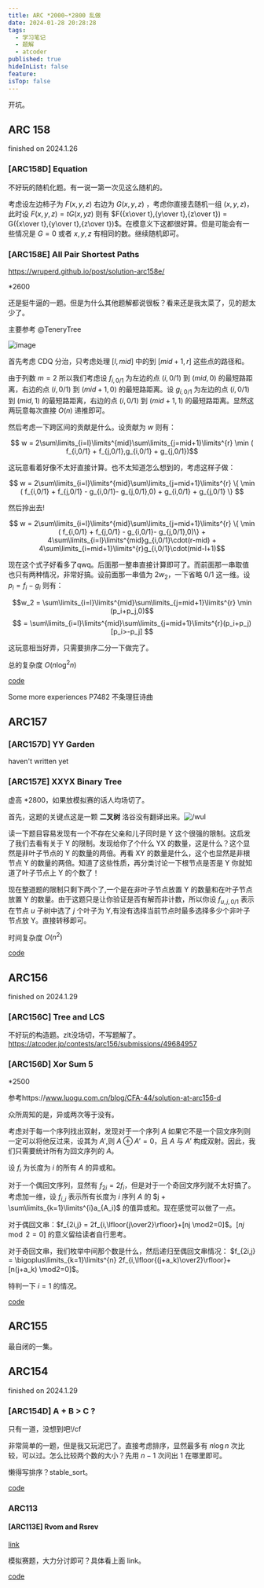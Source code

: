 ```yaml
---
title: ARC *2000~*2800 乱做
date: 2024-01-28 20:28:28
tags:
  - 学习笔记
  - 题解
  - atcoder
published: true
hideInList: false
feature: 
isTop: false
---
```

开坑。

## ARC 158

finished on 2024.1.26

### [ARC158D] Equation

不好玩的随机化题。有一说一第一次见这么随机的。

考虑设左边柿子为 $F(x,y,z)$ 右边为 $G(x,y,z)$ ，考虑你直接去随机一组 $(x,y,z)$，此时设 $F(x,y,z) = tG(x,yz)$ 则有 $F({x\over t},{y\over t},{z\over t}) = G({x\over t},{y\over t},{z\over t})$。在模意义下这都很好算。但是可能会有一些情况是 $G = 0$ 或者 $x,y,z$ 有相同的数。继续随机即可。

### [ARC158E] All Pair Shortest Paths

https://wruperd.github.io/post/solution-arc158e/

*2600

还是挺牛逼的一题。但是为什么其他题解都说很板？看来还是我太菜了，见的题太少了。

主要参考 @TeneryTree

![image](https://img2024.cnblogs.com/blog/2655720/202401/2655720-20240125213240515-1263584201.png)

首先考虑 CDQ 分治，只考虑处理 $[l,mid]$ 中的到 $[mid+1,r]$ 这些点的路径和。

由于列数 $m=2$ 所以我们考虑设 $f_{i,0/1}$ 为左边的点 $(i,0/1)$ 到 $(mid,0)$ 的最短路距离，右边的点 $(i,0/1)$ 到 $(mid+1,0)$ 的最短路距离。设 $g_{i,0/1}$ 为左边的点 $(i,0/1)$ 到 $(mid,1)$ 的最短路距离，右边的点 $(i,0/1)$ 到 $(mid+1,1)$ 的最短路距离。显然这两玩意每次直接 $O(n)$ 递推即可。

然后考虑一下跨区间的贡献是什么。设贡献为 $w$ 则有：

$$ w = 2\sum\limits_{i=l}\limits^{mid}\sum\limits_{j=mid+1}\limits^{r} \min ( f_{i,0/1} + f_{j,0/1},g_{i,0/1} + g_{j,0/1})$$

这玩意看着好像不太好直接计算。也不太知道怎么想到的，考虑这样子做：

$$ w = 2\sum\limits_{i=l}\limits^{mid}\sum\limits_{j=mid+1}\limits^{r} \{ \min ( f_{i,0/1} + f_{j,0/1} - g_{i,0/1}- g_{j,0/1},0) + g_{i,0/1} + g_{j,0/1} \} $$

然后拎出去!

$$ w = 2\sum\limits_{i=l}\limits^{mid}\sum\limits_{j=mid+1}\limits^{r} \{ \min ( f_{i,0/1} + f_{j,0/1} - g_{i,0/1}- g_{j,0/1},0)\} + 4\sum\limits_{i=l}\limits^{mid}g_{i,0/1}\cdot(r-mid) + 4\sum\limits_{i=mid+1}\limits^{r}g_{i,0/1}\cdot(mid-l+1)$$

现在这个式子好看多了qwq。后面那一整串直接计算即可了。而前面那一串取值也只有两种情况，非常好搞。设前面那一串值为 $2w_2$，一下省略 0/1 这一维。设 $p_i = f_i - g_i$ 则有：

$$w_2 = \sum\limits_{i=l}\limits^{mid}\sum\limits_{j=mid+1}\limits^{r} \min (p_i+p_j,0)$$
$$ = \sum\limits_{i=l}\limits^{mid}\sum\limits_{j=mid+1}\limits^{r}(p_i+p_j)[p_i>-p_j] $$

这玩意相当好弄，只需要排序二分一下做完了。

总的复杂度 $O(n\log^2n)$

[code](https://atcoder.jp/contests/arc158/submissions/49651392 "code")

Some more experiences P7482 不条理狂诗曲

## ARC157

### [ARC157D] YY Garden

haven't written yet

### [ARC157E] XXYX Binary Tree

虚高 *2800，如果放模拟赛的话人均场切了。

首先，这题的关键点这是一颗 **二叉树** 洛谷没有翻译出来。![/wul](https://www.emojiall.com/images/60/qq/1f926.gif)

读一下题目容易发现有一个不存在父亲和儿子同时是 Y 这个很强的限制。这启发了我们去看有关于 Y 的限制。发现给你了个什么 YX 的数量，这是什么？这个显然是非叶子节点的 Y 的数量的两倍。再看 XY 的数量是什么，这个也显然是非根节点 Y 的数量的两倍。知道了这些性质，再分类讨论一下根节点是否是 Y 你就知道了叶子节点上 Y 的个数了！

现在整道题的限制只剩下两个了,一个是在非叶子节点放置 Y 的数量和在叶子节点放置 Y 的数量。由于这题只是让你验证是否有解而非计数，所以你设 $f_{u,j,0/1}$ 表示在节点 $u$ 子树中选了 $j$ 个叶子为 Y,有没有选择当前节点时最多选择多少个非叶子节点放 Y。直接转移即可。

时间复杂度 $O(n^2)$

[code](https://atcoder.jp/contests/arc157/submissions/49673088)

## ARC156

finished on 2024.1.29

### [ARC156C] Tree and LCS

不好玩的构造题。zlt没场切，不写题解了。
https://atcoder.jp/contests/arc156/submissions/49684957

### [ARC156D] Xor Sum 5

*2500

参考https://www.luogu.com.cn/blog/CFA-44/solution-at-arc156-d

众所周知的是，异或两次等于没有。

考虑对于每一个序列找出双射，发现对于一个序列 $A$ 如果它不是一个回文序列则一定可以将他反过来，设其为 $A'$,则 $A \oplus A' =0$，且 $A$ 与 $A'$ 构成双射。因此，我们只需要统计所有为回文序列的 $A$。

设 $f_i$ 为长度为 $i$ 的所有 $A$ 的异或和。

对于一个偶回文序列，显然有 $f_{2i} = 2f_i$，但是对于一个奇回文序列就不太好搞了。考虑加一维，设 $f_{i,j}$ 表示所有长度为 $i$ 序列 $A$ 的 $j + \sum\limits_{k=1}\limits^{i}a_{A_i}$ 的值异或和。现在感觉可以做了一点。

对于偶回文串：$f_{2i,j} = 2f_{i,\lfloor{j\over2}\rfloor}+[nj \mod2=0]$。$[nj \mod2=0]$ 的意义留给读者自行思考。

对于奇回文串，我们枚举中间那个数是什么，然后递归至偶回文串情况：
$f_{2i,j} = \bigoplus\limits_{k=1}\limits^{n} 2f_{i,\lfloor{(j+a_k)\over2}\rfloor}+[n(j+a_k) \mod2=0]$。

特判一下 $i=1$ 的情况。

[code](https://atcoder.jp/contests/arc156/submissions/49786369)

## ARC155

最自闭的一集。

## ARC154

finished on 2024.1.29

### [ARC154D] A + B > C ?

只有一道，没想到吧!/cf

非常简单的一题，但是我又玩泥巴了。直接考虑排序，显然最多有 $n\log n$ 次比较，可以过。怎么比较两个数的大小？先用 $n-1$ 次问出 1 在哪里即可。

懒得写排序？stable_sort。

[code](https://atcoder.jp/contests/arc154/submissions/49792953)

### ARC113

#### [ARC113E] Rvom and Rsrev

[link](https://wruperd.github.io/post/solution-arc113e/)

模拟赛题，大力分讨即可？具体看上面 link。

[code](https://atcoder.jp/contests/arc113/submissions/49809035)